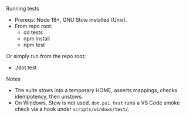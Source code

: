 Running tests

- Prereqs: Node 18+, GNU Stow installed (Unix).
- From repo root:
  - cd tests
  - npm install
  - npm test

Or simply run from the repo root:

- ./dot test

Notes

- The suite stows into a temporary HOME, asserts mappings, checks idempotency, then unstows.
- On Windows, Stow is not used. `dot.ps1 test` runs a VS Code smoke check via a hook under `scripts/windows/test/`.
